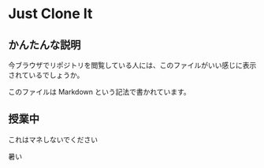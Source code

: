 # Just Clone It

## かんたんな説明

今ブラウザでリポジトリを閲覧している人には、このファイルがいい感じに表示されているでしょうか。

このファイルは Markdown という記法で書かれています。

## 授業中

これはマネしないでください

暑い

